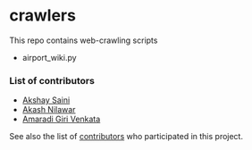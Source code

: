 # crawlers
This repo contains web-crawling scripts

- airport_wiki.py

### List of contributors

- [Akshay Saini](https://github.com/anonyxhappie)
- [Akash Nilawar](https://github.com/2020MT93150)
- [Amaradi Giri Venkata](https://github.com/swamy93098)

See also the list of [contributors](https://github.com/anonyxhappie/crawlers/contributors) who participated in this project.
